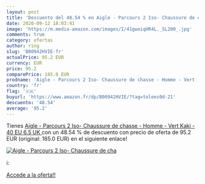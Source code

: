 ```yaml
---
layout: post
title: 'Descuento del 48.54 % en Aigle - Parcours 2 Iso- Chaussure de cha'
date: 2020-09-12 18:03:41
image: 'https://m.media-amazon.com/images/I/41gwoiqHR4L._SL200_.jpg'
comments: true
category: ofertas
author: ring
slug: 'B00942HVIE-fr'
actualPrice: 95.2 EUR
currency: EUR
price: 95.2
comparePrice: 185.0 EUR
prodname: 'Aigle - Parcours 2 Iso- Chaussure de chasse - Homme - Vert  Kaki - 40 EU  6.5 UK '
country: 'fr'
flag: '🇫🇷'
buyurl: 'https://www.amazon.fr/dp/B00942HVIE/?tag=tolees0d-21'
descuento: '48.54'
average: '95.2'
---
```


Tienes [Aigle - Parcours 2 Iso- Chaussure de chasse - Homme - Vert  Kaki - 40 EU  6.5 UK ](https://www.amazon.fr/dp/B00942HVIE/?tag=tolees0d-21) con un 48.54 % de descuento con precio de oferta de 95.2 EUR (original: 185.0 EUR) en el siguiente enlace!

[![Aigle - Parcours 2 Iso- Chaussure de cha](https://m.media-amazon.com/images/I/41gwoiqHR4L._SL200_.jpg)](https://www.amazon.fr/dp/B00942HVIE/?tag=tolees0d-21)

ℹ️:


[Accede a la oferta!!](https://www.amazon.fr/dp/B00942HVIE/?tag=tolees0d-21)
